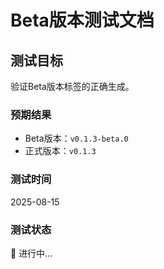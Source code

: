 # Beta版本测试文档

## 测试目标

验证Beta版本标签的正确生成。

### 预期结果

- Beta版本：`v0.1.3-beta.0`
- 正式版本：`v0.1.3`

### 测试时间

2025-08-15

### 测试状态

🔄 进行中...